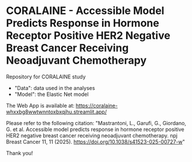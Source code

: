 # CORALAINE - Accessible Model Predicts Response in Hormone Receptor Positive HER2 Negative Breast Cancer Receiving Neoadjuvant Chemotherapy

Repository for CORALAINE study
- "Data": data used in the analyses
- "Model": the Elastic Net model

The Web App is available at: https://coralaine-whxxbg8wwtwnntoxbxqjhu.streamlit.app/

Please refer to the following citation: "Mastrantoni, L., Garufi, G., Giordano, G. et al. Accessible model predicts response in hormone receptor positive HER2 negative breast cancer receiving neoadjuvant chemotherapy. npj Breast Cancer 11, 11 (2025). https://doi.org/10.1038/s41523-025-00727-w"

Thank you!
